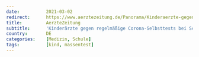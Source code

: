 ```yaml
---
date:          2021-03-02
redirect:      https://www.aerztezeitung.de/Panorama/Kinderaerzte-gegen-regelmaessige-Corona-Selbsttests-bei-Schuelern-417562.html
title:         AerzteZeitung
subtitle:      'Kinderärzte gegen regelmäßige Corona-Selbsttests bei Schülern'
country:       DE
categories:    [Medizin, Schule]
tags:          [kind, massentest]
---
```

